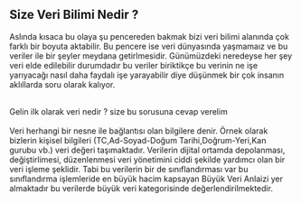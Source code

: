 ## Size Veri Bilimi Nedir ?

Aslında kısaca bu olaya şu pencereden bakmak bizi veri bilimi alanında çok farklı bir boyuta aktabilir. Bu pencere ise veri dünyasında yaşmamaız ve bu veriler ile bir şeyler meydana getirlmesidir. Günümüzdeki neredeyse her şey veri elde edilebilir durumdadır bu veriler biriktikçe bu verinin ne işe yarıyacağı nasıl daha faydalı işe yarayabilir diye düşünmek bir çok insanın  aklıllarda soru olarak kalıyor.

<br/>
Gelin ilk olarak veri nedir ? size bu sorusuna cevap verelim <br/>
<br/>
Veri herhangi bir nesne ile bağlantısı olan bilgilere denir. Örnek olarak bizlerin kişisel bilgileri (TC,Ad-Soyad-Doğum Tarihi,Doğrum-Yeri,Kan gurubu vb.) veri değeri taşımaktadır. Verilerin dijital ortamda depolanması, değiştirlimesi, düzenlenmesi veri yönetimini ciddi şekilde yardımcı olan bir veri işleme şeklidir. Tabi bu verilerin bir de sınıflandırması var bu sınıflandırma işlemleride en büyük hacim kapsayan <storng>Büyük Veri Anlaizi<storng/> yer almaktadır bu verilerde büyük veri kategorisinde değerlendirilmektedir.